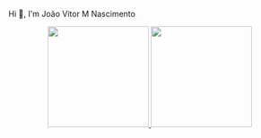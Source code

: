 Hi 👋, I'm João Vitor M Nascimento

<div align="center">
  <a href="https://github.com/joaovitor1998">
  <img height="180em" src="https://github-readme-stats.vercel.app/api?username=joaovitormp1998&show_icons=true&theme=dark&include_all_commits=true&count_private=true"/>
  <img height="180em" src="https://github-readme-stats.vercel.app/api/top-langs/?username=joaovitormp1998&layout=compact&langs_count=7&theme=dark"/>
</div>

<!--
**joaovitormp1998/joaovitormp1998** is a ✨ _special_ ✨ repository because its `README.md` (this file) appears on your GitHub profile.

Here are some ideas to get you started:

- 🔭 I’m currently working on ...
- 🌱 I’m currently learning ...
- 👯 I’m looking to collaborate on ...
- 🤔 I’m looking for help with ...
- 💬 Ask me about ...
- 📫 How to reach me: ...
- 😄 Pronouns: ...
- ⚡ Fun fact: ...
-->
